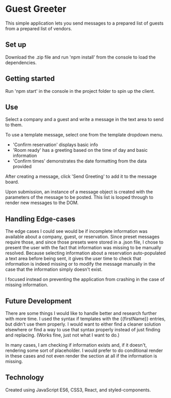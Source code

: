 # Guest Greeter
This simple application lets you send messages to a prepared list of guests from a prepared list of vendors.

## Set up
Download the .zip file and run 'npm install' from the console to load the dependencies.

## Getting started
Run 'npm start' in the console in the project folder to spin up the client.

## Use
Select a company and a guest and write a message in the text area to send to them.

To use a template message, select one from the template dropdown menu.
 * 'Confirm reservation' displays basic info
 * 'Room ready' has a greeting based on the time of day and basic information
 * 'Confirm times' demonstrates the date formatting from the data provided

After creating a message, click 'Send Greeting' to add it to the message board.

Upon submission, an instance of a message object is created with the parameters of the message to be posted. This list is looped through to render new messages to the DOM.

## Handling Edge-cases
The edge cases I could see would be if incomplete information was available about a company, guest, or reservation. Since preset messages require those, and since those presets were stored in a .json file, I chose to present the user with the fact that information was missing to be manually resolved. Because selecting information about a reservation auto-populated a text area before being sent, it gives the user time to check that information is indeed missing or to modify the message manually in the case that the information simply doesn't exist.

I focused instead on preventing the application from crashing in the case of missing information.

## Future Development
There are some things I would like to handle better and research further with more time. I used the syntax if templates with the {{firstName}} entries, but didn't use them properly. I would want to either find a cleaner solution elsewhere or find a way to use that syntax properly instead of just finding and replacing. (Works fine, just not what I want to do.)

In many cases, I am checking if information exists and, if it doesn't, rendering some sort of placeholder. I would prefer to do conditional render in these cases and not even render the section at all if the information is missing.

## Technology
Created using JavaScript ES6, CSS3, React, and styled-components.